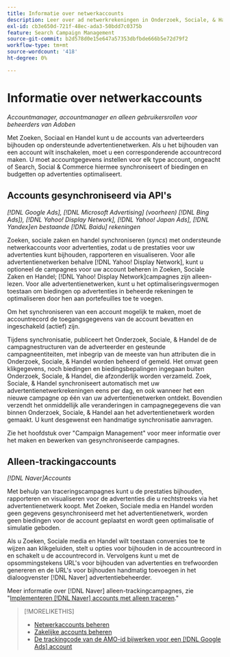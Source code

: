 ```yaml
---
title: Informatie over netwerkaccounts
description: Leer over ad netwerkrekeningen in Onderzoek, Sociale, & Handel.
exl-id: cb3e650d-721f-48ec-ada3-50bdd7c0375b
feature: Search Campaign Management
source-git-commit: b2d578d0e15e647a57353dbfbde666b5e72d79f2
workflow-type: tm+mt
source-wordcount: '418'
ht-degree: 0%

---
```


# Informatie over netwerkaccounts

*Accountmanager, accountmanager en alleen gebruikersrollen voor beheerders van Adoben*

Met Zoeken, Sociaal en Handel kunt u de accounts van adverteerders bijhouden op ondersteunde advertentienetwerken. Als u het bijhouden van een account wilt inschakelen, moet u een corresponderende accountrecord maken. U moet accountgegevens instellen voor elk type account, ongeacht of Search, Social &amp; Commerce hiermee synchroniseert of biedingen en budgetten op advertenties optimaliseert.

## Accounts gesynchroniseerd via API&#39;s

*[!DNL Google Ads], [!DNL Microsoft Advertising] (voorheen) [!DNL Bing Ads]), [!DNL Yahoo! Display Network], [!DNL Yahoo! Japan Ads], [!DNL Yandex]en bestaande [!DNL Baidu] rekeningen*

Zoeken, sociale zaken en handel synchroniseren (*syncs*) met ondersteunde netwerkaccounts voor advertenties, zodat u de prestaties voor uw advertenties kunt bijhouden, rapporteren en visualiseren. Voor alle advertentienetwerken behalve [!DNL Yahoo! Display Network], kunt u optioneel de campagnes voor uw account beheren in Zoeken, Sociale Zaken en Handel; [!DNL Yahoo! Display Network]campagnes zijn alleen-lezen. Voor alle advertentienetwerken, kunt u het optimaliseringsvermogen toestaan om biedingen op advertenties in beheerde rekeningen te optimaliseren door hen aan portefeuilles toe te voegen.

Om het synchroniseren van een account mogelijk te maken, moet de accountrecord de toegangsgegevens van de account bevatten en ingeschakeld (actief) zijn.

Tijdens synchronisatie, publiceert het Onderzoek, Sociale, &amp; Handel de de campagnestructuren van de adverteerder en gesteunde campagneentiteiten, met inbegrip van de meeste van hun attributen die in Onderzoek, Sociale, &amp; Handel worden beheerd of gemeld. Het omvat geen klikgegevens, noch biedingen en biedingsbepalingen ingegaan buiten Onderzoek, Sociale, &amp; Handel, die afzonderlijk worden verzameld. Zoek, Sociale, &amp; Handel synchroniseert automatisch met uw advertentienetwerkrekeningen eens per dag, en ook wanneer het een nieuwe campagne op één van uw advertentienetwerken ontdekt. Bovendien verzendt het onmiddellijk alle veranderingen in campagnegegevens die van binnen Onderzoek, Sociale, &amp; Handel aan het advertentienetwerk worden gemaakt. U kunt desgewenst een handmatige synchronisatie aanvragen.

Zie het hoofdstuk over &quot;Campaign Management&quot; voor meer informatie over het maken en bewerken van gesynchroniseerde campagnes.

## Alleen-trackingaccounts

*[!DNL Naver]Accounts*

Met behulp van traceringscampagnes kunt u de prestaties bijhouden, rapporteren en visualiseren voor de advertenties die u rechtstreeks via het advertentienetwerk koopt. Met Zoeken, Sociale media en Handel worden geen gegevens gesynchroniseerd met het advertentienetwerk, worden geen biedingen voor de account geplaatst en wordt geen optimalisatie of simulatie geboden.

Als u Zoeken, Sociale media en Handel wilt toestaan conversies toe te wijzen aan klikgeluiden, stelt u opties voor bijhouden in de accountrecord in en schakelt u de accountrecord in. Vervolgens kunt u met de opsommingstekens URL&#39;s voor bijhouden van advertenties en trefwoorden genereren en de URL&#39;s voor bijhouden handmatig toevoegen in het dialoogvenster [!DNL Naver] advertentiebeheerder.

Meer informatie over [!DNL Naver] alleen-trackingcampagnes, zie &quot;[Implementeren [!DNL Naver] accounts met alleen traceren](/help/search-social-commerce/campaign-management/naver-tracking-only-account-implement.md).&quot;

>[!MORELIKETHIS]
>
>* [Netwerkaccounts beheren](ad-network-account-manage.md)
>* [Zakelijke accounts beheren](merchant-account-manage.md)
>* [De trackingcode van de AMO-id bijwerken voor een [!DNL Google Ads] account](update-amo-id-google.md)
